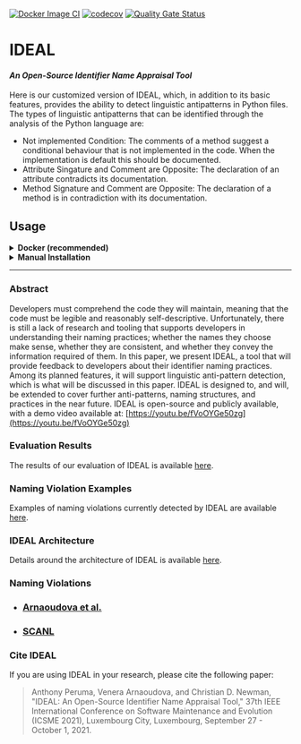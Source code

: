 [![Docker Image CI](https://github.com/xrenegade100/ProjectSunshine/actions/workflows/tests.yml/badge.svg)](https://github.com/xrenegade100/ProjectSunshine/actions/workflows/tests.yml)
[![codecov](https://codecov.io/gh/xrenegade100/ProjectSunshine/graph/badge.svg?token=mgCDcCIX8q)](https://codecov.io/gh/xrenegade100/ProjectSunshine)
[![Quality Gate Status](https://sonarcloud.io/api/project_badges/measure?project=xrenegade100_ProjectSunshine&metric=alert_status)](https://sonarcloud.io/summary/new_code?id=xrenegade100_ProjectSunshine)

# IDEAL

#### _An Open-Source Identifier Name Appraisal Tool_

Here is our customized version of IDEAL, which, in addition to its basic features, provides the ability to detect linguistic antipatterns in Python files. The types of linguistic antipatterns that can be identified through the analysis of the Python language are:

- Not implemented Condition: The comments of a method suggest a conditional behaviour that is not implemented in the code. When the implementation is default this should be documented.
- Attribute Singature and Comment are Opposite: The declaration of an attribute contradicts its documentation.
- Method Signature and Comment are Opposite: The declaration of a method is in contradiction with its documentation.

## Usage

<details>
	<summary><b>Docker (recommended)</b></summary>
	<br>
	<ol>
		<li>Clone the repository</li>
		<li>
		Build the Dockerfile<br>
		<code>docker build . -t ideal</code>
		</li>
		<li>
        Provide the files you wish to analyze in the file <i>src/apps/IDEAL/input.csv</i><br>
        The files you want to analyze should be located in the project's folder or in a mounted volume.
        The container path <i>/app</i> contains the project's root
        </li>
        <li>
        Run the container and mount the root folder to use files from the host directly in the container<br>
        <b>Windows: </b><code>docker run -v "%cd%":/app -it ideal</code><br>
        <b>Linux: </b><code>docker run -v ./:/app -it ideal</code>
        </li>
    </ol>
  The image is also available on DockerHub <a href="https://hub.docker.com/r/xrenegade100/ideal">at this link</a>.
</details>
<details>
  <summary><b>Manual Installation</b></summary>
  Note: The following steps have been verified on a Windows 10 operating system.
  
  ### Prerequisites
1. Install [Git](https://git-scm.com/download/win)
2. Install [Java JDK](https://www.oracle.com/java/technologies/javase-jdk16-downloads.html)
3. Install [Python 3.7.1](https://www.python.org/downloads/release/python-371/)
4. Install [srcML 1.0.0](https://www.srcml.org/#download)
5. Download [Stanford JARs 4.2.0](https://nlp.stanford.edu/software/tagger.shtml#Download)
  
  ### Setup IDEAL
  <ol>
  <li>
  Clone the repository
  </li>
  <li>
  Install virtual environment: <code>py -m pip install --user virtualenv</code>
  </li>
  <li>
  Create virtual environment: <code>py -m venv venv</code>
  </li>
  <li>
  Activate virtual environment: <code>.\venv\Script\activate</code>
  </li>
  <li>
  Install packages from requirements files: <code>py -m pip install -r requirements.txt</code>
  </li>
  <li>
  Download NLTK data. Enter the following commands:
  <ol>
  <li><code>python</code></li>
  <li><code>import nltk</code></li>
  <li><code>nltk.download('wordnet')</code></li>
  <li><code>nltk.download('punkt')</code></li>
  <li><code>quit()</code></li>
  </ol><br>
  <img src="images\setup\nltk_download.png"  style="zoom:40%;" />
  </li>
  <li>Update all paaths in config file:  <i>src/common/config.txt</i><br>
  <img src="images\setup\config_file.png"  style="zoom:40%;" />
  </li>
  </ol>

### Configure and Run IDEAL For Project

<ol>
  <li>
  Update all paths in the run command file: <i>src/apps/IDEALrun.cmd</i><br>
  <img src="images\setup\cmd_file.png"  style="zoom:40%;" />
  </li>
  <li>
  Update all paths in the project config file: <i>src/apps/IDEAL/project1.config</i><br>
  <img src="images\setup\projectconfig_file.png"  style="zoom:40%;" />
  </li>
  <li>
  Create <i>input.csv</i> file and add paths to the source code <i>files/directories</i><br>
  <img src="images\setup\input_file.png"  style="zoom:40%;" />
  </li>
  <li>Move into <i>src/apps/IDEAL</i> and run:
   <ol>
      <li><b>Windows:</b> <i>run.cmd</i></li>
      <li><b>Linux:</b> <i>run.sh</i></li>
   </ol>
  <li>See the results of analysis in the file: <i>src/apps/IDEAL/IDEAL_Results.csv</i><br>
  <img src="images\setup\results.png"  style="zoom:40%;" />
  </li>
  </ol>
</details>
<hr>

### Abstract

Developers must comprehend the code they will maintain, meaning that the code must be legible and reasonably
self-descriptive. Unfortunately, there is still a lack of research and tooling that supports developers in understanding
their naming practices; whether the names they choose make sense, whether they are consistent, and whether they convey
the information required of them. In this paper, we present IDEAL, a tool that will provide feedback to developers about
their identifier naming practices. Among its planned features, it will support linguistic anti-pattern detection, which
is what will be discussed in this paper. IDEAL is designed to, and will, be extended to cover further anti-patterns,
naming structures, and practices in the near future. IDEAL is open-source and publicly available, with a demo video
available at: [https://youtu.be/fVoOYGe50zg](https://youtu.be/fVoOYGe50zg)

### Evaluation Results

The results of our evaluation of IDEAL is available [here](https://drive.google.com/drive/folders/183J3_4xIdA3Xy762ryLrr0MVJbD5Oz8D).

### Naming Violation Examples

Examples of naming violations currently detected by IDEAL are available [here](documentation/IDEAL/NamingViolationExamples.md).

### IDEAL Architecture

Details around the architecture of IDEAL is available [here](documentation/IDEAL/Architecture.md).

### Naming Violations

- ### [Arnaoudova et al.](documentaion/IDEAL/AntiPatternRules_Arnaoudova.md)
- ### [SCANL](documentaion/IDEAL/AntiPatternRules_SCANL.md)

### Cite IDEAL

If you are using IDEAL in your research, please cite the following paper:

> Anthony Peruma, Venera Arnaoudova, and Christian D. Newman, "IDEAL: An Open-Source Identifier Name Appraisal Tool," 37th IEEE International Conference on Software Maintenance and Evolution (ICSME 2021), Luxembourg City, Luxembourg, September 27 - October 1, 2021.
